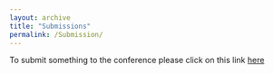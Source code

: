 ```yaml
---
layout: archive
title: "Submissions"
permalink: /Submission/
---
```


To submit something to the conference please click on this link [here](http://gsu.qualtrics.com/jfe/form/SV_6QiHYVsqdLErr25)